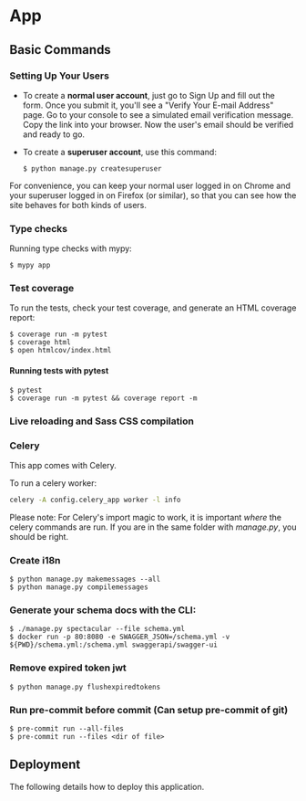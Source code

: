 # App

## Basic Commands

### Setting Up Your Users

- To create a **normal user account**, just go to Sign Up and fill out the form. Once you submit it, you'll see a "Verify Your E-mail Address" page. Go to your console to see a simulated email verification message. Copy the link into your browser. Now the user's email should be verified and ready to go.

- To create a **superuser account**, use this command:

      $ python manage.py createsuperuser

For convenience, you can keep your normal user logged in on Chrome and your superuser logged in on Firefox (or similar), so that you can see how the site behaves for both kinds of users.

### Type checks

Running type checks with mypy:

    $ mypy app

### Test coverage

To run the tests, check your test coverage, and generate an HTML coverage report:

    $ coverage run -m pytest
    $ coverage html
    $ open htmlcov/index.html

#### Running tests with pytest

    $ pytest
    $ coverage run -m pytest && coverage report -m

### Live reloading and Sass CSS compilation

### Celery

This app comes with Celery.

To run a celery worker:

```bash
celery -A config.celery_app worker -l info
```

Please note: For Celery's import magic to work, it is important _where_ the celery commands are run. If you are in the same folder with _manage.py_, you should be right.

### Create i18n
    $ python manage.py makemessages --all
    $ python manage.py compilemessages

### Generate your schema docs with the CLI:

    $ ./manage.py spectacular --file schema.yml
    $ docker run -p 80:8080 -e SWAGGER_JSON=/schema.yml -v ${PWD}/schema.yml:/schema.yml swaggerapi/swagger-ui

### Remove expired token jwt
    $ python manage.py flushexpiredtokens
### Run pre-commit before commit (Can setup pre-commit of git)
    $ pre-commit run --all-files
    $ pre-commit run --files <dir of file>
## Deployment

The following details how to deploy this application.

